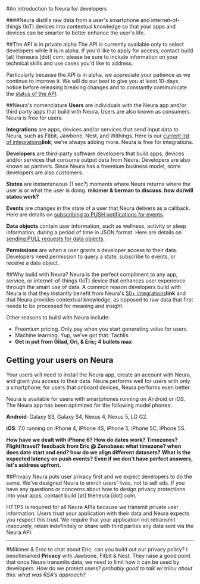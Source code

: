 #An introduction to Neura for developers

####Neura distills raw data from a user's smartphone and internet-of-things (IoT) devices into contextual knowledge so that your apps and devices can be smarter to better enhance the user's life.

##The API is in private alpha
The API is currently available only to select developers while it is in alpha.  If you'd like to apply for access, contact build [at] theneura [dot] com; please be sure to include information on your technical skills and use cases you'd like to address.  

Particularly because the API is in alpha, we appreciate your patience as we continue to improve it.  We will do our best to give you at least 10-days notice before releasing breaking changes and to constantly communicate the [status of the API](https://github.com/NeuraLabs/Neura_documentation/blob/master/text/status.md). 


##Neura's nomenclature
**Users** are individuals with the Neura app and/or third party apps that build with Neura. Users are also known as consumers.  Neura is free for users.
**Integrations** are apps, devices and/or services that send input data to Neura, such as Fitbit, Jawbone, Nest, and Withings.  Here is our [current list of integrations]()**link**; we're always adding more.  Neura is free for integrations.

**Developers** are third-party software developers that build apps, devices and/or services that consume output data from Neura. Developers are also known as partners.  Since Neura has a freemium business model, some developers are also customers.
 **States** are instantaneous (1 sec?) moments where Neura returns where the user is or what the user is doing.  **mikimer & berman to discuss. how do/will states work?**

**Events** are changes in the state of a user that Neura delivers as a callback.  Here are details on [subscribing to PUSH notifications for events]().

**Data objects** contain user information, such as wellness, activity or sleep information, during a period of time in JSON format.  Here are details on [sending PULL requests for data objects](https://github.com/NeuraLabs/Neura_documentation/blob/master/text/endpoints.md).

**Permissions** are when a user grants a developer access to their data.  Developers need permission to query a state, subscribe to events, or receive a  data object.


##Why build with Neura?
Neura is the perfect compliment to any app, service, or internet-of-things (IoT) device that enhances user experience through the smart use of data.  A common reason developers build with Neura is that they instantly benefit from Neura's [50+ integrations]()**link** and that Neura provides contextual knowledge, as opposed to raw data that first needs to be processed for meaning and insight.

Other reasons to build with Neura include:

  - Freemium pricing. Only pay when you start generating value for users.
  - Machine learning. Yup, we've got that. Tachlis. 
  - **Get in put from Gilad, Ori, & Eric; 4 bullets max**


## Getting your users on Neura
Your users will need to install the Neura app, create an account with Neura, and grant you access to their data.  Neura performs well for users with only a smartphone;  for users that onboard devices, Neura performs even better.  

Neura is available for users with smartphones running on Android or iOS.  The Neura app has been optimized for the following model phones:

  **Android**: Galaxy S3, Galaxy S4, Nexus 4, Nexus 5, LG G2.  **iOS**: 7.0 running on iPhone 4, iPhone 4S, iPhone 5, iPhone 5C, iPhone 5S.

**How have we dealt with iPhone 6?**
**How do dates work? Timezones? Flight/travel?**
   **feedback from Eric @ Zenobase: what timezone? when does date start and end? how do we align different datasets?**
**What is the expected latency on push events?** 
**Even if we don't have perfect answers, let's address upfront.**


##Privacy
Neura puts user privacy first and we expect developers to do the same.  We've designed Neura to enrich users' lives, not to sell ads. If you have any questions or concerns about how to design privacy protections into your apps, contact build [at] theneura [dot] com.

HTTPS is required for all Neura APIs because we transmit private user information. Users trust your application with their data and Neura expects you respect this trust. We require that your application not retransmit insecurely, retain indefinitely or share with third parties any data sent via the Neura API. 

-------

#Mikimer & Eroc to chat about
Eric, can you build out our privacy policy? I benchmarked **Privacy** with Jawbone, Fitbit & Nest.  They raise a good point that once Neura transmits data, we need to limit how it can be used by developers.  How do we protect users?  *probably good to talk w/ triinu about this: what was RSA's approach?*

